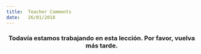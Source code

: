 ```yaml
---
title:  Teacher Comments
date:   26/01/2018
---
```


### <center>Todavía estamos trabajando en esta lección. Por favor, vuelva más tarde.</center>